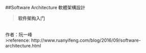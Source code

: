 ##Software Architecture 軟體架構設計
><b>软件架构入门</b>
<br>
作者：阮一峰
<br>
>reference: http://www.ruanyifeng.com/blog/2016/09/software-architecture.html
